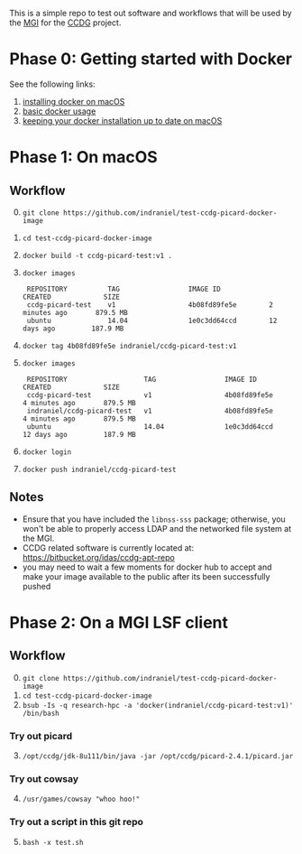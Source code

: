 This is a simple repo to test out software and workflows that will be used by the [MGI][0] for the [CCDG][4] project.

# Phase 0: Getting started with Docker

See the following links:

1.  [installing docker on macOS][1]
2.  [basic docker usage][2]
3.  [keeping your docker installation up to date on macOS][3]

# Phase 1: On macOS

## Workflow

0. `git clone https://github.com/indraniel/test-ccdg-picard-docker-image`
1. `cd test-ccdg-picard-docker-image`
2. `docker build -t ccdg-picard-test:v1 . `
3. `docker images`
    
        REPOSITORY          TAG                 IMAGE ID            CREATED             SIZE
        ccdg-picard-test    v1                  4b08fd89fe5e        2 minutes ago       879.5 MB
        ubuntu              14.04               1e0c3dd64ccd        12 days ago         187.9 MB
    
4. `docker tag 4b08fd89fe5e indraniel/ccdg-picard-test:v1`
5. `docker images`
    
        REPOSITORY                   TAG                 IMAGE ID            CREATED             SIZE
        ccdg-picard-test             v1                  4b08fd89fe5e        4 minutes ago       879.5 MB
        indraniel/ccdg-picard-test   v1                  4b08fd89fe5e        4 minutes ago       879.5 MB
        ubuntu                       14.04               1e0c3dd64ccd        12 days ago         187.9 MB
    
6. `docker login`
7. `docker push indraniel/ccdg-picard-test`

## Notes

* Ensure that you have included the `libnss-sss` package; otherwise, you won't be able to properly access LDAP and the networked file system at the MGI.
* CCDG related software is currently located at: https://bitbucket.org/idas/ccdg-apt-repo
* you may need to wait a few moments for docker hub to accept and make your image available to the public after its been successfully pushed


# Phase 2: On a MGI LSF client
## Workflow 

0. `git clone https://github.com/indraniel/test-ccdg-picard-docker-image`
1. `cd test-ccdg-picard-docker-image`
2. `bsub -Is -q research-hpc -a 'docker(indraniel/ccdg-picard-test:v1)' /bin/bash`

### Try out picard

3. `/opt/ccdg/jdk-8u111/bin/java -jar /opt/ccdg/picard-2.4.1/picard.jar`

### Try out cowsay

4. `/usr/games/cowsay "whoo hoo!"`

### Try out a script in this git repo

5. `bash -x test.sh`

[0]: http://genome.wustl.edu
[1]: https://mixablehodgepodge.blogspot.com/2016/10/docker-install-docker-on-apples-macos.html
[2]: https://mixablehodgepodge.blogspot.com/2016/10/docker-basic-usage.html
[3]: https://mixablehodgepodge.blogspot.com/2016/10/docker-updating-docker-installation-on.html
[4]: https://www.genome.gov/27563570/
